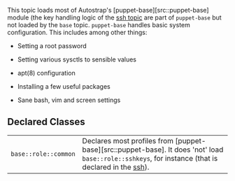 This topic loads most of Autostrap's [puppet-base][src::puppet-base]
module (the key handling logic of the [ssh topic](/topics/#ssh) are part of
`puppet-base` but not loaded by the `base` topic. `puppet-base` handles basic
system configuration. This includes among other things:

* Setting a root password

* Setting various sysctls to sensible values

* apt(8) configuration

* Installing a few useful packages

* Sane bash, vim and screen settings

## Declared Classes

|||
|-|-|
| `base::role::common` | Declares most profiles from [puppet-base][src::puppet-base].  It does 'not' load `base::role::sshkeys`, for instance (that is declared in the [ssh](/topics/#ssh)). |
